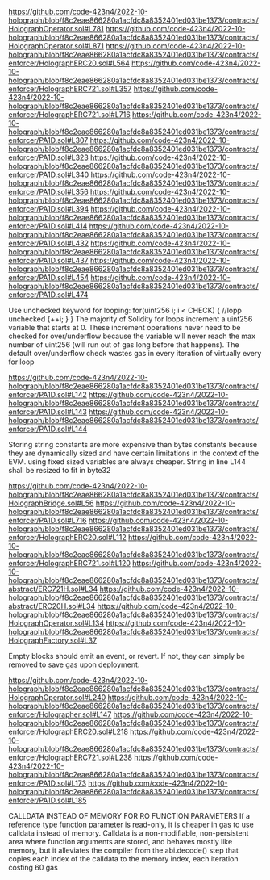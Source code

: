 https://github.com/code-423n4/2022-10-holograph/blob/f8c2eae866280a1acfdc8a8352401ed031be1373/contracts/HolographOperator.sol#L781
https://github.com/code-423n4/2022-10-holograph/blob/f8c2eae866280a1acfdc8a8352401ed031be1373/contracts/HolographOperator.sol#L871
https://github.com/code-423n4/2022-10-holograph/blob/f8c2eae866280a1acfdc8a8352401ed031be1373/contracts/enforcer/HolographERC20.sol#L564
https://github.com/code-423n4/2022-10-holograph/blob/f8c2eae866280a1acfdc8a8352401ed031be1373/contracts/enforcer/HolographERC721.sol#L357
https://github.com/code-423n4/2022-10-holograph/blob/f8c2eae866280a1acfdc8a8352401ed031be1373/contracts/enforcer/HolographERC721.sol#L716
https://github.com/code-423n4/2022-10-holograph/blob/f8c2eae866280a1acfdc8a8352401ed031be1373/contracts/enforcer/PA1D.sol#L307
https://github.com/code-423n4/2022-10-holograph/blob/f8c2eae866280a1acfdc8a8352401ed031be1373/contracts/enforcer/PA1D.sol#L323
https://github.com/code-423n4/2022-10-holograph/blob/f8c2eae866280a1acfdc8a8352401ed031be1373/contracts/enforcer/PA1D.sol#L340
https://github.com/code-423n4/2022-10-holograph/blob/f8c2eae866280a1acfdc8a8352401ed031be1373/contracts/enforcer/PA1D.sol#L356
https://github.com/code-423n4/2022-10-holograph/blob/f8c2eae866280a1acfdc8a8352401ed031be1373/contracts/enforcer/PA1D.sol#L394
https://github.com/code-423n4/2022-10-holograph/blob/f8c2eae866280a1acfdc8a8352401ed031be1373/contracts/enforcer/PA1D.sol#L414
https://github.com/code-423n4/2022-10-holograph/blob/f8c2eae866280a1acfdc8a8352401ed031be1373/contracts/enforcer/PA1D.sol#L432
https://github.com/code-423n4/2022-10-holograph/blob/f8c2eae866280a1acfdc8a8352401ed031be1373/contracts/enforcer/PA1D.sol#L437
https://github.com/code-423n4/2022-10-holograph/blob/f8c2eae866280a1acfdc8a8352401ed031be1373/contracts/enforcer/PA1D.sol#L454
https://github.com/code-423n4/2022-10-holograph/blob/f8c2eae866280a1acfdc8a8352401ed031be1373/contracts/enforcer/PA1D.sol#L474

Use unchecked keyword for looping:
for(uint256 i; i < CHECK) {
    //lopp
    unchecked {++i; }
}
The majority of Solidity for loops increment a uint256 variable that starts at 0. These increment operations never need to be checked for over/underflow because the variable will never reach the max number of uint256 (will run out of gas long before that happens). 
The default over/underflow check wastes gas in every iteration of virtually every for loop


https://github.com/code-423n4/2022-10-holograph/blob/f8c2eae866280a1acfdc8a8352401ed031be1373/contracts/enforcer/PA1D.sol#L142
https://github.com/code-423n4/2022-10-holograph/blob/f8c2eae866280a1acfdc8a8352401ed031be1373/contracts/enforcer/PA1D.sol#L143
https://github.com/code-423n4/2022-10-holograph/blob/f8c2eae866280a1acfdc8a8352401ed031be1373/contracts/enforcer/PA1D.sol#L144

Storing string constants are more expensive than bytes constants because they are dynamically sized and have certain limitations in the context of the EVM. using fixed sized variables are always cheaper.
String in line L144 shall be resized to fit in byte32


https://github.com/code-423n4/2022-10-holograph/blob/f8c2eae866280a1acfdc8a8352401ed031be1373/contracts/HolographBridge.sol#L56
https://github.com/code-423n4/2022-10-holograph/blob/f8c2eae866280a1acfdc8a8352401ed031be1373/contracts/enforcer/PA1D.sol#L716
https://github.com/code-423n4/2022-10-holograph/blob/f8c2eae866280a1acfdc8a8352401ed031be1373/contracts/enforcer/HolographERC20.sol#L112
https://github.com/code-423n4/2022-10-holograph/blob/f8c2eae866280a1acfdc8a8352401ed031be1373/contracts/enforcer/HolographERC721.sol#L120
https://github.com/code-423n4/2022-10-holograph/blob/f8c2eae866280a1acfdc8a8352401ed031be1373/contracts/abstract/ERC721H.sol#L34
https://github.com/code-423n4/2022-10-holograph/blob/f8c2eae866280a1acfdc8a8352401ed031be1373/contracts/abstract/ERC20H.sol#L34
https://github.com/code-423n4/2022-10-holograph/blob/f8c2eae866280a1acfdc8a8352401ed031be1373/contracts/HolographOperator.sol#L134
https://github.com/code-423n4/2022-10-holograph/blob/f8c2eae866280a1acfdc8a8352401ed031be1373/contracts/HolographFactory.sol#L37

Empty blocks should emit an event, or revert. If not, they can simply be removed to save gas upon deployment.


https://github.com/code-423n4/2022-10-holograph/blob/f8c2eae866280a1acfdc8a8352401ed031be1373/contracts/HolographOperator.sol#L240
https://github.com/code-423n4/2022-10-holograph/blob/f8c2eae866280a1acfdc8a8352401ed031be1373/contracts/enforcer/Holographer.sol#L147
https://github.com/code-423n4/2022-10-holograph/blob/f8c2eae866280a1acfdc8a8352401ed031be1373/contracts/enforcer/HolographERC20.sol#L218
https://github.com/code-423n4/2022-10-holograph/blob/f8c2eae866280a1acfdc8a8352401ed031be1373/contracts/enforcer/HolographERC721.sol#L238
https://github.com/code-423n4/2022-10-holograph/blob/f8c2eae866280a1acfdc8a8352401ed031be1373/contracts/enforcer/PA1D.sol#L173
https://github.com/code-423n4/2022-10-holograph/blob/f8c2eae866280a1acfdc8a8352401ed031be1373/contracts/enforcer/PA1D.sol#L185

CALLDATA INSTEAD OF MEMORY FOR RO FUNCTION PARAMETERS
If a reference type function parameter is read-only, it is cheaper in gas to use calldata instead of memory.
Calldata is a non-modifiable, non-persistent area where function arguments are stored, and behaves mostly like memory, but it alleviates the compiler from the abi.decode() step that copies each index of the calldata to the memory index, each iteration costing 60 gas
